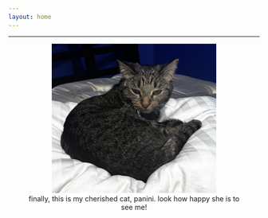```yaml
---
layout: home
---
```


---

<center>
  <figure>
  <img src="img/paniniclose.jpg" width="330" height="300">
  <figcaption>finally, this is my cherished cat, panini. look how happy she is to see me!</figcaption>
  </figure>
</center>